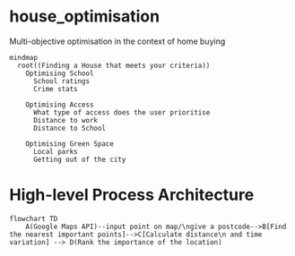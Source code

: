 # house_optimisation
Multi-objective optimisation in the context of home buying


```mermaid
mindmap
  root((Finding a House that meets your criteria))
    Optimising School
      School ratings
      Crime stats

    Optimising Access
      What type of access does the user prioritise
      Distance to work
      Distance to School
      
    Optimising Green Space
      Local parks
      Getting out of the city

```

# High-level Process Architecture

```mermaid
flowchart TD
    A(Google Maps API)--input point on map/\ngive a postcode-->B[Find the nearest important points]-->C[Calculate distance\n and time variation] --> D(Rank the importance of the location)
```
